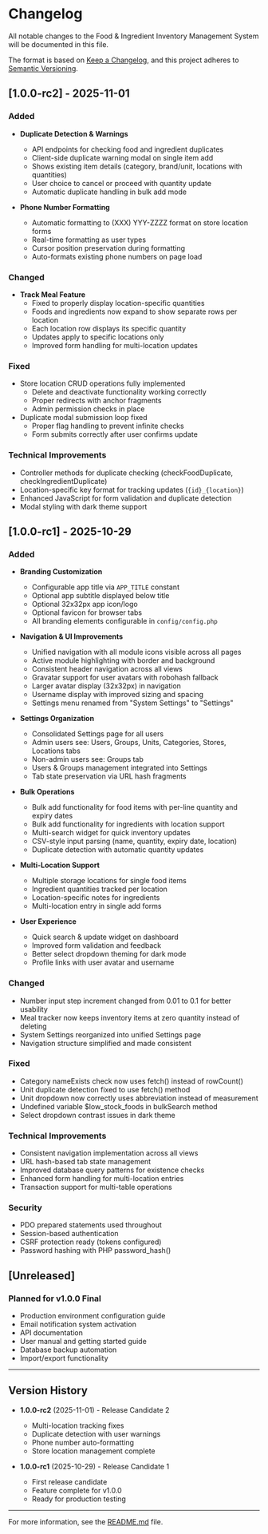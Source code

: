 # Changelog

All notable changes to the Food & Ingredient Inventory Management System will be documented in this file.

The format is based on [Keep a Changelog](https://keepachangelog.com/en/1.0.0/),
and this project adheres to [Semantic Versioning](https://semver.org/spec/v2.0.0.html).

## [1.0.0-rc2] - 2025-11-01

### Added
- **Duplicate Detection & Warnings**
  - API endpoints for checking food and ingredient duplicates
  - Client-side duplicate warning modal on single item add
  - Shows existing item details (category, brand/unit, locations with quantities)
  - User choice to cancel or proceed with quantity update
  - Automatic duplicate handling in bulk add mode

- **Phone Number Formatting**
  - Automatic formatting to (XXX) YYY-ZZZZ format on store location forms
  - Real-time formatting as user types
  - Cursor position preservation during formatting
  - Auto-formats existing phone numbers on page load

### Changed
- **Track Meal Feature**
  - Fixed to properly display location-specific quantities
  - Foods and ingredients now expand to show separate rows per location
  - Each location row displays its specific quantity
  - Updates apply to specific locations only
  - Improved form handling for multi-location updates

### Fixed
- Store location CRUD operations fully implemented
  - Delete and deactivate functionality working correctly
  - Proper redirects with anchor fragments
  - Admin permission checks in place
- Duplicate modal submission loop fixed
  - Proper flag handling to prevent infinite checks
  - Form submits correctly after user confirms update

### Technical Improvements
- Controller methods for duplicate checking (checkFoodDuplicate, checkIngredientDuplicate)
- Location-specific key format for tracking updates (`{id}_{location}`)
- Enhanced JavaScript for form validation and duplicate detection
- Modal styling with dark theme support

## [1.0.0-rc1] - 2025-10-29

### Added
- **Branding Customization**
  - Configurable app title via `APP_TITLE` constant
  - Optional app subtitle displayed below title
  - Optional 32x32px app icon/logo
  - Optional favicon for browser tabs
  - All branding elements configurable in `config/config.php`

- **Navigation & UI Improvements**
  - Unified navigation with all module icons visible across all pages
  - Active module highlighting with border and background
  - Consistent header navigation across all views
  - Gravatar support for user avatars with robohash fallback
  - Larger avatar display (32x32px) in navigation
  - Username display with improved sizing and spacing
  - Settings menu renamed from "System Settings" to "Settings"

- **Settings Organization**
  - Consolidated Settings page for all users
  - Admin users see: Users, Groups, Units, Categories, Stores, Locations tabs
  - Non-admin users see: Groups tab
  - Users & Groups management integrated into Settings
  - Tab state preservation via URL hash fragments

- **Bulk Operations**
  - Bulk add functionality for food items with per-line quantity and expiry dates
  - Bulk add functionality for ingredients with location support
  - Multi-search widget for quick inventory updates
  - CSV-style input parsing (name, quantity, expiry date, location)
  - Duplicate detection with automatic quantity updates

- **Multi-Location Support**
  - Multiple storage locations for single food items
  - Ingredient quantities tracked per location
  - Location-specific notes for ingredients
  - Multi-location entry in single add forms

- **User Experience**
  - Quick search & update widget on dashboard
  - Improved form validation and feedback
  - Better select dropdown theming for dark mode
  - Profile links with user avatar and username

### Changed
- Number input step increment changed from 0.01 to 0.1 for better usability
- Meal tracker now keeps inventory items at zero quantity instead of deleting
- System Settings reorganized into unified Settings page
- Navigation structure simplified and made consistent

### Fixed
- Category nameExists check now uses fetch() instead of rowCount()
- Unit duplicate detection fixed to use fetch() method
- Unit dropdown now correctly uses abbreviation instead of measurement
- Undefined variable $low_stock_foods in bulkSearch method
- Select dropdown contrast issues in dark theme

### Technical Improvements
- Consistent navigation implementation across all views
- URL hash-based tab state management
- Improved database query patterns for existence checks
- Enhanced form handling for multi-location entries
- Transaction support for multi-table operations

### Security
- PDO prepared statements used throughout
- Session-based authentication
- CSRF protection ready (tokens configured)
- Password hashing with PHP password_hash()

## [Unreleased]

### Planned for v1.0.0 Final
- Production environment configuration guide
- Email notification system activation
- API documentation
- User manual and getting started guide
- Database backup automation
- Import/export functionality

---

## Version History

- **1.0.0-rc2** (2025-11-01) - Release Candidate 2
  - Multi-location tracking fixes
  - Duplicate detection with user warnings
  - Phone number auto-formatting
  - Store location management complete
  
- **1.0.0-rc1** (2025-10-29) - Release Candidate 1
  - First release candidate
  - Feature complete for v1.0.0
  - Ready for production testing

---

For more information, see the [README.md](README.md) file.

